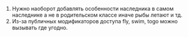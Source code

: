 1. Нужно наоборот добавлять особенности наследника в самом наследнике
а не в родительском классе иначе рыбы летают и тд.
2. Из-за публичных модификаторов доступа 
fly, swim, togo можно вызывать где угодно.